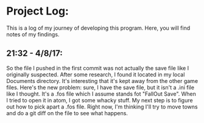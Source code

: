 # Project Log:
This is a log of my journey of developing this program. Here, you will find notes of my findings.

## 21:32 - 4/8/17:
So the file I pushed in the first commit was not actually the save file like I originally suspected. After some research, I found it located in my local Documents directory. It's interesting that it's kept away from the other game files. Here's the new problem: sure, I have the save file, but it isn't a .ini file like I thought. It's a .fos file which I assume stands fot "FallOut Save". When I tried to open it in atom, I got some whacky stuff. My next step is to figure out how to pick apart a .fos file. Right now, I'm thinking I'll try to move towns and do a git diff on the file to see what happens.  
